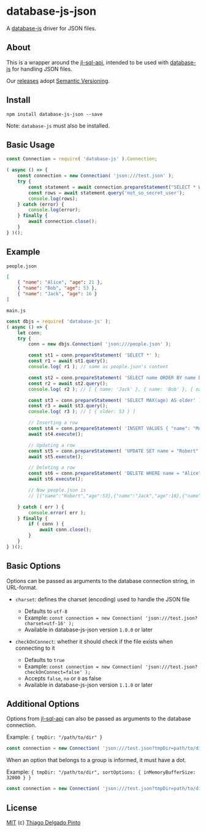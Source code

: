# database-js-json

A [database-js](https://github.com/mlaanderson/database-js) driver for JSON files.

## About

This is a wrapper around the [jl-sql-api](https://github.com/avz/node-jl-sql-api), intended to be used with [database-js](https://github.com/mlaanderson/database-js) for handling JSON files.

Our [releases](https://github.com/thiagodp/database-js-json/releases) adopt [Semantic Versioning](https://semver.org/).

## Install

```shell
npm install database-js-json --save
```

Note: `database-js` must also be installed.

## Basic Usage

```javascript
const Connection = require( 'database-js' ).Connection;

( async () => {
    const connection = new Connection( 'json:///test.json' );
    try {
        const statement = await connection.prepareStatement("SELECT * WHERE user_name = ?");
        const rows = await statement.query('not_so_secret_user');
        console.log(rows);
    } catch (error) {
        console.log(error);
    } finally {
        await connection.close();
    }
} )();
```

## Example

`people.json`
```json
[
    { "name": "Alice", "age": 21 },
    { "name": "Bob", "age": 53 },
    { "name": "Jack", "age": 16 }
]
```

`main.js`
```javascript
const dbjs = require( 'database-js' );
( async () => {
    let conn;
    try {
        conn = new dbjs.Connection( 'json:///people.json' );

        const st1 = conn.prepareStatement( 'SELECT *' );
        const r1 = await st1.query();
        console.log( r1 ); // same as people.json's content

        const st2 = conn.prepareStatement( 'SELECT name ORDER BY name DESC' );
        const r2 = await st2.query();
        console.log( r2 ); // [ { name: 'Jack' }, { name: 'Bob' }, { name: 'Alice' } ]

        const st3 = conn.prepareStatement( 'SELECT MAX(age) AS older' );
        const r3 = await st3.query();
        console.log( r3 ); // [ { older: 53 } ]

		// Inserting a row
		const st4 = conn.prepareStatement( 'INSERT VALUES { "name": "Mary", "age": 18 }' );
        await st4.execute();

		// Updating a row
		const st5 = conn.prepareStatement( 'UPDATE SET name = "Robert" WHERE name = "Bob"' );
        await st5.execute();

		// Deleting a row
		const st6 = conn.prepareStatement( 'DELETE WHERE name = "Alice"' );
        await st6.execute();

		// Now people.json is
		// [{"name":"Robert","age":53},{"name":"Jack","age":16},{"name":"Mary","age":18}]

    } catch ( err ) {
        console.error( err );
    } finally {
        if ( conn ) {
            await conn.close();
        }
    }
} )();
```

## Basic Options

Options can be passed as arguments to the database connection string, in URL-format.

- `charset`: defines the charset (encoding) used to handle the JSON file
  - Defaults to `utf-8`
  - Example: `const connection = new Connection( 'json:///test.json?charset=utf-16' );`
  - Available in database-js-json version `1.0.0` or later

- `checkOnConnect`: whether it should check if the file exists when connecting to it
  - Defaults to `true`
  - Example: `const connection = new Connection( 'json:///test.json?checkOnConnect=false' );`
  - Accepts `false`, `no` or `0` as false
  - Available in database-js-json version `1.1.0` or later


## Additional Options

Options from [jl-sql-api](https://github.com/avz/node-jl-sql-api) can also be passed as arguments to the database connection.

Example: `{ tmpDir: "/path/to/dir" }`
```javascript
const connection = new Connection( 'json:///test.json?tmpDir=path/to/dir' );
```

When an option that belongs to a group is informed, it must have a dot.

Example: `{ tmpDir: "/path/to/dir", sortOptions: { inMemoryBufferSize: 32000 } }`
```javascript
const connection = new Connection( 'json:///test.json?tmpDir=path/to/dir&sortOptions.inMemoryBufferSize=32000' );
```

## License

[MIT](https://github.com/thiagodp/database-js-json/blob/master/LICENSE) (c) [Thiago Delgado Pinto](https://github.com/thiagodp)
